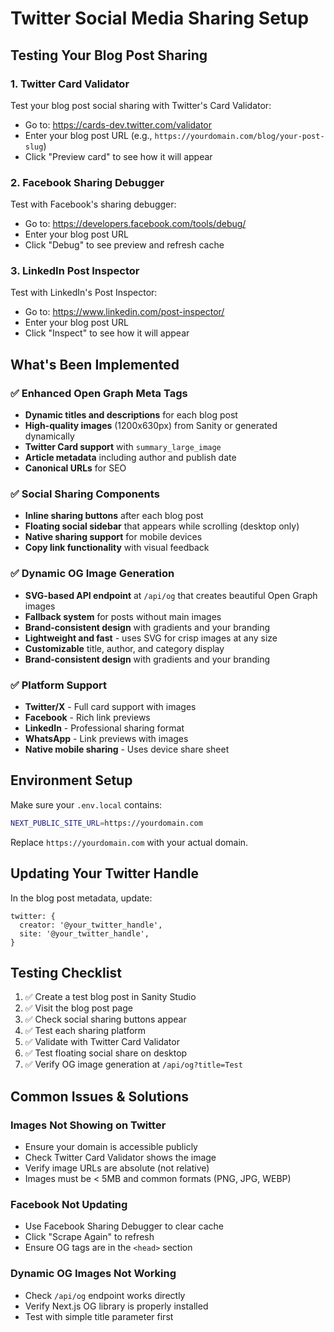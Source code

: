# Twitter Social Media Sharing Setup

## Testing Your Blog Post Sharing

### 1. Twitter Card Validator
Test your blog post social sharing with Twitter's Card Validator:
- Go to: https://cards-dev.twitter.com/validator
- Enter your blog post URL (e.g., `https://yourdomain.com/blog/your-post-slug`)
- Click "Preview card" to see how it will appear

### 2. Facebook Sharing Debugger  
Test with Facebook's sharing debugger:
- Go to: https://developers.facebook.com/tools/debug/
- Enter your blog post URL
- Click "Debug" to see preview and refresh cache

### 3. LinkedIn Post Inspector
Test with LinkedIn's Post Inspector:
- Go to: https://www.linkedin.com/post-inspector/
- Enter your blog post URL
- Click "Inspect" to see how it will appear

## What's Been Implemented

### ✅ Enhanced Open Graph Meta Tags
- **Dynamic titles and descriptions** for each blog post
- **High-quality images** (1200x630px) from Sanity or generated dynamically
- **Twitter Card support** with `summary_large_image`
- **Article metadata** including author and publish date
- **Canonical URLs** for SEO

### ✅ Social Sharing Components
- **Inline sharing buttons** after each blog post
- **Floating social sidebar** that appears while scrolling (desktop only)
- **Native sharing support** for mobile devices
- **Copy link functionality** with visual feedback

### ✅ Dynamic OG Image Generation
- **SVG-based API endpoint** at `/api/og` that creates beautiful Open Graph images
- **Fallback system** for posts without main images
- **Brand-consistent design** with gradients and your branding
- **Lightweight and fast** - uses SVG for crisp images at any size
- **Customizable** title, author, and category display
- **Brand-consistent design** with gradients and your branding

### ✅ Platform Support
- **Twitter/X** - Full card support with images
- **Facebook** - Rich link previews
- **LinkedIn** - Professional sharing format
- **WhatsApp** - Link previews with images
- **Native mobile sharing** - Uses device share sheet

## Environment Setup

Make sure your `.env.local` contains:
```bash
NEXT_PUBLIC_SITE_URL=https://yourdomain.com
```

Replace `https://yourdomain.com` with your actual domain.

## Updating Your Twitter Handle

In the blog post metadata, update:
```tsx
twitter: {
  creator: '@your_twitter_handle',
  site: '@your_twitter_handle',
}
```

## Testing Checklist

1. ✅ Create a test blog post in Sanity Studio
2. ✅ Visit the blog post page
3. ✅ Check social sharing buttons appear
4. ✅ Test each sharing platform
5. ✅ Validate with Twitter Card Validator
6. ✅ Test floating social share on desktop
7. ✅ Verify OG image generation at `/api/og?title=Test`

## Common Issues & Solutions

### Images Not Showing on Twitter
- Ensure your domain is accessible publicly
- Check Twitter Card Validator shows the image
- Verify image URLs are absolute (not relative)
- Images must be < 5MB and common formats (PNG, JPG, WEBP)

### Facebook Not Updating
- Use Facebook Sharing Debugger to clear cache
- Click "Scrape Again" to refresh
- Ensure OG tags are in the `<head>` section

### Dynamic OG Images Not Working
- Check `/api/og` endpoint works directly
- Verify Next.js OG library is properly installed
- Test with simple title parameter first
